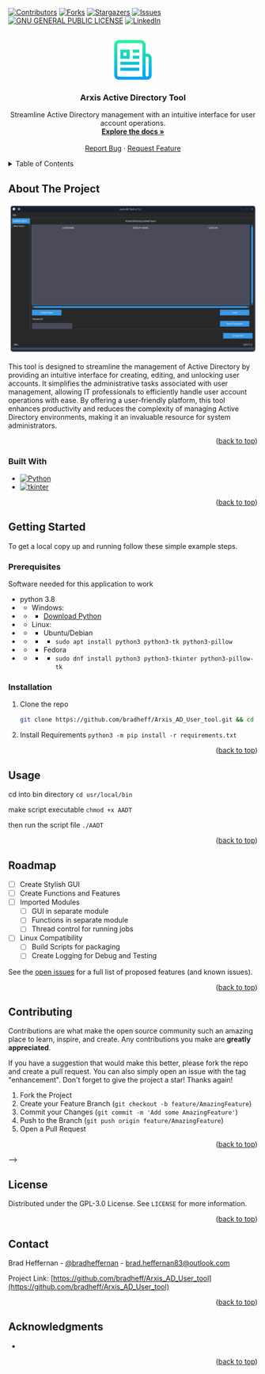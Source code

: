 <!-- Improved compatibility of back to top link: See: https://github.com/othneildrew/Best-README-Template/pull/73 -->

<a name="readme-top"></a>

<!--
*** Thanks for checking out the Best-README-Template. If you have a suggestion
*** that would make this better, please fork the repo and create a pull request
*** or simply open an issue with the tag "enhancement".
*** Don't forget to give the project a star!
*** Thanks again! Now go create something AMAZING! :D
-->

<!-- PROJECT SHIELDS -->
<!--<!--
*** I'm using markdown "reference style" links for readability.
*** Reference links are enclosed in brackets [ ] instead of parentheses ( ).
*** See the bottom of this document for the declaration of the reference variables
*** for contributors-url, forks-url, etc. This is an optional, concise syntax you may use.
*** https://www.markdownguide.org/basic-syntax/#reference-style-links
-->

[![Contributors][contributors-shield]][contributors-url]
[![Forks][forks-shield]][forks-url]
[![Stargazers][stars-shield]][stars-url]
[![Issues][issues-shield]][issues-url]
[![GNU GENERAL PUBLIC LICENSE][license-shield]][license-url]
[![LinkedIn][linkedin-shield]][linkedin-url]

<!-- PROJECT LOGO -->
<br />
<div align="center">
  <a href="https://github.com/BradHeff/Arxis_AD_User_tool">
    <img src="images/logo.png" alt="Logo" width="80" height="80">
  </a>

<h3 align="center">Arxis Active Directory Tool</h3>

  <p align="center">
    Streamline Active Directory management with an intuitive interface for user account operations.
    <br />
    <a href="https://github.com/BradHeff/Arxis_AD_User_tool"><strong>Explore the docs »</strong></a>
    <br />
    <br />
    <a href="https://github.com/bradheff/Arxis_AD_User_tool/issues">Report Bug</a>
    ·
    <a href="https://github.com/bradheff/Arxis_AD_User_tool/issues">Request Feature</a>
  </p>
</div>

<!-- TABLE OF CONTENTS -->
<details>
  <summary>Table of Contents</summary>
  <ol>
    <li>
      <a href="#about-the-project">About The Project</a>
      <ul>
        <li><a href="#todo">TODO:</a></li>
        <li><a href="#built-with">Built With</a></li>
      </ul>
    </li>
    <li>
      <a href="#getting-started">Getting Started</a>
      <ul>
        <li><a href="#prerequisites">Prerequisites</a></li>
        <li><a href="#installation">Installation</a></li>
      </ul>
    </li>
    <li><a href="#usage">Usage</a></li>
    <li><a href="#roadmap">Roadmap</a></li>
    <li><a href="#contributing">Contributing</a></li>
    <li><a href="#license">License</a></li>
    <li><a href="#contact">Contact</a></li>
    <li><a href="#acknowledgments">Acknowledgments</a></li>
  </ol>
</details>

<!-- ABOUT THE PROJECT -->

## About The Project

[![GUI Screen Shot][product-screenshot]](https://github.com/BradHeff/Arxis_AD_User_tool/blob/main/images/screenshot1.png)

This tool is designed to streamline the management of Active Directory by providing an intuitive interface for creating, editing, and unlocking user accounts. It simplifies the administrative tasks associated with user management, allowing IT professionals to efficiently handle user account operations with ease. By offering a user-friendly platform, this tool enhances productivity and reduces the complexity of managing Active Directory environments, making it an invaluable resource for system administrators.<br/>

<p align="right">(<a href="#readme-top">back to top</a>)</p>

### Built With

- [![Python][Python3]][python-url]
- [![tkinter][tkinter]][tkinter-url]

<p align="right">(<a href="#readme-top">back to top</a>)</p>

<!-- GETTING STARTED -->

## Getting Started

To get a local copy up and running follow these simple example steps.

### Prerequisites

Software needed for this application to work

- python 3.8
- - Windows:
- - - [Download Python](python-url)
- - Linux:
- - - Ubuntu/Debian
- - - - `sudo apt install python3 python3-tk python3-pillow`
- - - Fedora
- - - - `sudo dnf install python3 python3-tkinter python3-pillow-tk`

### Installation

1. Clone the repo
   ```sh
   git clone https://github.com/bradheff/Arxis_AD_User_tool.git && cd Arxis_AD_User_tool
   ```
2. Install Requirements `python3 -m pip install -r requirements.txt`

<p align="right">(<a href="#readme-top">back to top</a>)</p>

<!-- USAGE EXAMPLES -->

## Usage

cd into bin directory
`cd usr/local/bin`

make script executable
`chmod +x AADT`

then run the script file
`./AADT`

<!-- _For more examples, please refer to the [Documentation](https://github.com/BradHeff/Arxis_AD_User_tool/wiki)_ -->

<p align="right">(<a href="#readme-top">back to top</a>)</p>

<!-- ROADMAP -->

## Roadmap

- [ ] Create Stylish GUI
- [ ] Create Functions and Features
- [ ] Imported Modules
  - [ ] GUI in separate module
  - [ ] Functions in separate module
  - [ ] Thread control for running jobs
- [ ] Linux Compatibility
  - [ ] Build Scripts for packaging
  - [ ] Create Logging for Debug and Testing

See the [open issues](https://github.com/bradheff/Arxis_AD_User_tool/issues) for a full list of proposed features (and known issues).

<p align="right">(<a href="#readme-top">back to top</a>)</p>

<!-- CONTRIBUTING -->

## Contributing

Contributions are what make the open source community such an amazing place to learn, inspire, and create. Any contributions you make are **greatly appreciated**.

If you have a suggestion that would make this better, please fork the repo and create a pull request. You can also simply open an issue with the tag "enhancement".
Don't forget to give the project a star! Thanks again!

1. Fork the Project
2. Create your Feature Branch (`git checkout -b feature/AmazingFeature`)
3. Commit your Changes (`git commit -m 'Add some AmazingFeature'`)
4. Push to the Branch (`git push origin feature/AmazingFeature`)
5. Open a Pull Request

<p align="right">(<a href="#readme-top">back to top</a>)</p>

-->

<!-- LICENSE -->

## License

Distributed under the GPL-3.0 License. See `LICENSE` for more information.

<p align="right">(<a href="#readme-top">back to top</a>)</p>

<!-- CONTACT -->

## Contact

Brad Heffernan - [@bradheffernan](https://twitter.com/bradheffernan) - brad.heffernan83@outlook.com

Project Link: [https://github.com/bradheff/Arxis_AD_User_tool](https://github.com/bradheff/Arxis_AD_User_tool)

<p align="right">(<a href="#readme-top">back to top</a>)</p>

<!-- ACKNOWLEDGMENTS -->

## Acknowledgments

- []()

<p align="right">(<a href="#readme-top">back to top</a>)</p>

<!-- MARKDOWN LINKS & IMAGES -->
<!-- https://www.markdownguide.org/basic-syntax/#reference-style-links -->

[contributors-shield]: https://img.shields.io/github/contributors/bradheff/Arxis_AD_User_tool.svg?style=for-the-badge
[contributors-url]: https://github.com/bradheff/Arxis_AD_User_tool/graphs/contributors
[forks-shield]: https://img.shields.io/github/forks/bradheff/Arxis_AD_User_tool.svg?style=for-the-badge
[forks-url]: https://github.com/bradheff/Arxis_AD_User_tool/network/members
[stars-shield]: https://img.shields.io/github/stars/bradheff/Arxis_AD_User_tool.svg?style=for-the-badge
[stars-url]: https://github.com/bradheff/Arxis_AD_User_tool/stargazers
[issues-shield]: https://img.shields.io/github/issues/bradheff/Arxis_AD_User_tool.svg?style=for-the-badge
[issues-url]: https://github.com/bradheff/Arxis_AD_User_tool/issues
[license-shield]: https://img.shields.io/github/license/bradheff/Arxis_AD_User_tool.svg?style=for-the-badge
[license-url]: https://github.com/BradHeff/Arxis_AD_User_tool/blob/master/LICENSE
[linkedin-shield]: https://img.shields.io/badge/-LinkedIn-black.svg?style=for-the-badge&logo=linkedin&colorB=555
[linkedin-url]: https://www.linkedin.com/in/brad-heffernan83/
[product-screenshot]: images/screenshot1.png
[about-screenshot]: images/Screenshot_about.png
[error-screenshot]: images/Screenshot_error.png
[menu-screenshot]: images/Screenshot_menu.png
[tkinter]: https://img.shields.io/badge/tkinter-35495E?style=for-the-badge&logo=python&logoColor=61DAFB
[Python3]: https://img.shields.io/badge/Python-35495E?style=for-the-badge&logo=python&logoColor=61DAFB
[python-url]: https://www.python.org/
[tkinter-url]: https://docs.python.org/3/library/tkinter.html
